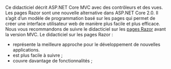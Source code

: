 Ce didacticiel décrit ASP.NET Core MVC avec des contrôleurs et des vues. Les pages Razor sont une nouvelle alternative dans ASP.NET Core 2.0. Il s’agit d’un modèle de programmation basé sur les pages qui permet de créer une interface utilisateur web de manière plus facile et plus efficace. Nous vous recommandons de suivre le didacticiel sur les [pages Razor](xref:tutorials/razor-pages/razor-pages-start) avant la version MVC. Le didacticiel sur les pages Razor :

* représente la meilleure approche pour le développement de nouvelles applications.
* est plus facile à suivre ;
* couvre davantage de fonctionnalités ;
